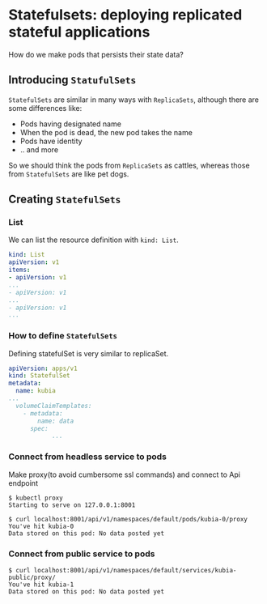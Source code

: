 # Statefulsets: deploying replicated stateful applications
How do we make pods that persists their state data?

## Introducing `StatufulSets`  

`StatefulSets` are similar in many ways with `ReplicaSets`, although there are some differences like:  

- Pods having designated name
- When the pod is dead, the new pod takes the name 
- Pods have identity
- .. and more

So we should think the pods from `ReplicaSets` as cattles, whereas those from `StatefulSets` are like pet dogs.

## Creating `StatefulSets`
### List
We can list the resource definition with `kind: List`.
```yaml
kind: List
apiVersion: v1
items:
- apiVersion: v1
...
- apiVersion: v1
...
- apiVersion: v1
...
```
### How to define `StatefulSets`
Defining statefulSet is very similar to replicaSet.
```yaml
apiVersion: apps/v1
kind: StatefulSet
metadata:
  name: kubia
...
  volumeClaimTemplates:
    - metadata:
        name: data
      spec:
			...

```
### Connect from headless service to pods
Make proxy(to avoid cumbersome ssl commands) and connect to Api endpoint
```console
$ kubectl proxy
Starting to serve on 127.0.0.1:8001 

$ curl localhost:8001/api/v1/namespaces/default/pods/kubia-0/proxy
You've hit kubia-0
Data stored on this pod: No data posted yet
```
### Connect from public service to pods
```console
$ curl localhost:8001/api/v1/namespaces/default/services/kubia-public/proxy/
You've hit kubia-1
Data stored on this pod: No data posted yet
```

